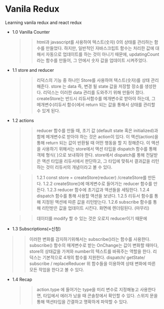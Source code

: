 # Vanila Redux

Learning vanila redux and react redux

- 1.0 Vanilla Counter

  > > html과 javascript를 사용하여 텍스트(숫자) 0의 상태를 관리하는 함수를 만들었다.
  > > 하지만, 일반적인 자바스크립트 함수는 처리한 값에 대해서 자동으로 업데이트를 하는 것이 아니기 때문에, updatingCount라는 함수를 만들어, 그 안에서 숫자 값을 업데이트 시켜주었다.

- 1.1 store and reducer

  > > 리덕스의 기능 중 하나인 Store를 사용하여 텍스트(숫자)를 상태 관리 해준다.
  > > store 는 data 즉, 변경 될 state 값을 저장할 장소를 생성한다.
  > > 리덕스는 이러한 data 관리를 도와주기 위해 만들어 졌다.
  > > createStore는 반드시 리듀서함수를 메개변수로 받아야 하는데, 그 메개변수(리듀서 함수)에서 return 되는 값을 통해서 상태를 관리할 수 있게 된다.

- 1.2 actions

  > > reducer 함수를 만들 때, 초기 값 (default state 혹은 initialized)과 함께 메개변수로 받아야 하는 것은 action이 있다.
  > > 이 액션(action)을 통해 return 되는 값이 반환될 때 어떤 행동을 할 지 정해준다.
  > > 이 액션을 사용하기 위해서는 store에서 액션 타입을 dispatch 함수를 통해 객체 형식{ }으로 보내줘야 한다.
  > > store에서 dispatch를 통해 전달받은 액션 타입을 리듀서에서 판단하고, 그 타입에 맞춰서 결과값을 리턴하는 것이 리듀서의 개념이라고 볼 수 있다.

  > > 1.2.1 const store = createStore(reducer) /createStore를 만든다.
  > > 1.2.2 createStore()에 매게변수로 들어가는 reducer 함수를 만든다.
  > > 1.2.3 reducer 함수에 초기값과 액션들을 세팅한다.
  > > 1.2.4 dispatch 함수를 통해 사용할 액션을 보낸다.
  > > 1.2.5 리듀서 함수를 통해 지정된 액션에 따른 값을 리턴받는다.
  > > 1.2.6 subscribe 함수를 통해 리턴받은 값을 업데이트 시킨다.
  > > 화면에 렌더링된다. (마무리)

  > > 데이터를 modify 할 수 있는 것은 오로지 reducer이기 때문에

- 1.3 Subscriptions(=신청)

> > 이러한 변화를 감지하기위해서는 subscribe()라는 함수를 사용한다.
> > subscribe() 함수의 매게변수로 받는 OnChange는 값이 변화할 때마다, store의 상태값을 가져와 number의 텍스트를 바꿔주는 역할을 한다.
> > 리덕스는 기본적으로 4개의 함수를 지원한다. dispatch/ getState/ subscribe / replaceReducer 위 함수들을 이용하여 상태 변화에 따른 모든 작업을 한다고 볼 수 있다.

- 1.4 Recap
  > > action.type 에 들어가는 type을 미리 변수로 지정해놓고 사용한다면, 타입에서 에러가 났을 때 콘솔창에서 확인할 수 있다.
  > > 스위치 문을 통해 액션타입을 간결하고 명확하게 파악할 수 있다.
